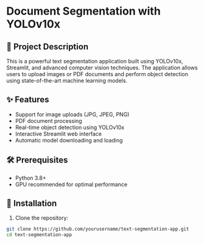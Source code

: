 # Document Segmentation with YOLOv10x

## 📝 Project Description
This is a powerful text segmentation application built using YOLOv10x, Streamlit, and advanced computer vision techniques. The application allows users to upload images or PDF documents and perform object detection using state-of-the-art machine learning models.

## ✨ Features
- Support for image uploads (JPG, JPEG, PNG)
- PDF document processing
- Real-time object detection using YOLOv10x
- Interactive Streamlit web interface
- Automatic model downloading and loading

## 🛠 Prerequisites
- Python 3.8+
- GPU recommended for optimal performance

## 🚀 Installation

1. Clone the repository:
```bash
git clone https://github.com/yourusername/text-segmentation-app.git
cd text-segmentation-app
